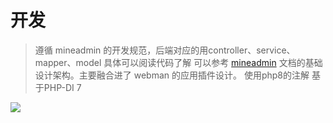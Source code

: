 # 开发

> 遵循 mineadmin 的开发规范，后端对应的用controller、service、mapper、model
> 具体可以阅读代码了解
> 可以参考 [mineadmin]() 文档的基础设计架构。主要融合进了 webman 的应用插件设计。
> 使用php8的注解 基于PHP-DI 7


![](https://s3.bmp.ovh/imgs/2023/03/11/5f2a06b6e20ed3c0.png)



